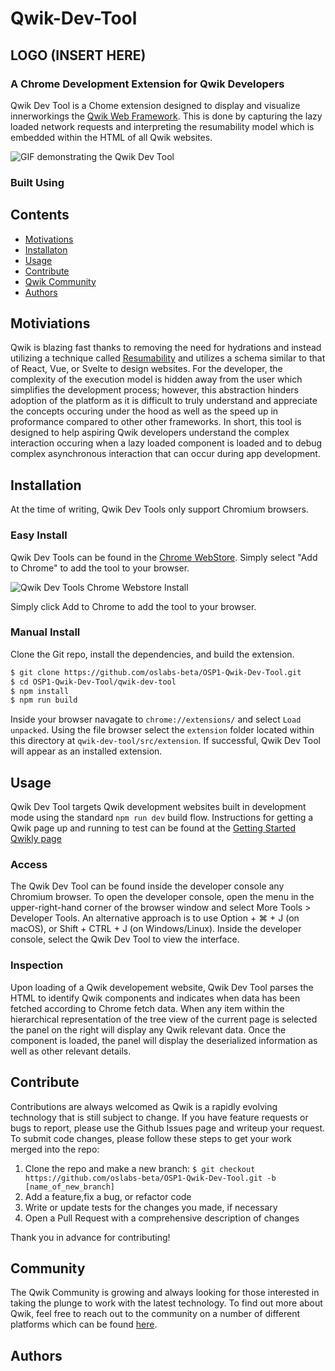 # Qwik-Dev-Tool

## LOGO (INSERT HERE)

### A Chrome Development Extension for Qwik Developers

Qwik Dev Tool is a Chome extension designed to display and visualize innerworkings the [Qwik Web Framework](https://qwik.builder.io/docs/think-qwik/). This is done by capturing the lazy loaded network requests and interpreting the resumability model which is embedded within the HTML of all Qwik websites.

![GIF demonstrating the Qwik Dev Tool]()

### Built Using

## Contents

- [Motivations](#motivations)
- [Installaton](#installation)
- [Usage](#usage)
- [Contribute](#contribute)
- [Qwik Community](#community)
- [Authors](#authors)

## Motiviations

Qwik is blazing fast thanks to removing the need for hydrations and instead utilizing a technique called [Resumability](https://qwik.builder.io/docs/concepts/resumable/) and utilizes a schema similar to that of React, Vue, or Svelte to design websites. For the developer, the complexity of the execution model is hidden away from the user which simplifies the development process; however, this abstraction hinders adoption of the platform as it is difficult to truly understand and appreciate the concepts occuring under the hood as well as the speed up in proformance compared to other other frameworks. In short, this tool is designed to help aspiring Qwik developers understand the complex interaction occuring when a lazy loaded component is loaded and to debug complex asynchronous interaction that can occur during app development.

## Installation

At the time of writing, Qwik Dev Tools only support Chromium browsers.

### Easy Install

Qwik Dev Tools can be found in the [Chrome WebStore](). Simply select "Add to Chrome" to add the tool to your browser.

![Qwik Dev Tools Chrome Webstore Install]()

Simply click Add to Chrome to add the tool to your browser.

### Manual Install

Clone the Git repo, install the dependencies, and build the extension.

```bash
$ git clone https://github.com/oslabs-beta/OSP1-Qwik-Dev-Tool.git
$ cd OSP1-Qwik-Dev-Tool/qwik-dev-tool
$ npm install
$ npm run build
```

Inside your browser navagate to `chrome://extensions/` and select `Load unpacked`. Using the file browser select the `extension` folder located within this directory at `qwik-dev-tool/src/extension`. If successful, Qwik Dev Tool will appear as an installed extension.

## Usage

Qwik Dev Tool targets Qwik development websites built in development mode using the standard `npm run dev` build flow. Instructions for getting a Qwik page up and running to test can be found at the [Getting Started Qwikly page](https://qwik.builder.io/docs/getting-started/)

### Access

The Qwik Dev Tool can be found inside the developer console any Chromium browser. To open the developer console, open the menu in the upper-right-hand corner of the browser window and select More Tools > Developer Tools. An alternative approach is to use Option + ⌘ + J (on macOS), or Shift + CTRL + J (on Windows/Linux). Inside the developer console, select the Qwik Dev Tool to view the interface.

### Inspection

Upon loading of a Qwik developement website, Qwik Dev Tool parses the HTML to identify Qwik components and indicates when data has been fetched according to Chrome fetch data. When any item within the hierarchical representation of the tree view of the current page is selected the panel on the right will display any Qwik relevant data. Once the component is loaded, the panel will display the deserialized information as well as other relevant details.

## Contribute

Contributions are always welcomed as Qwik is a rapidly evolving technology that is still subject to change. If you have feature requests or bugs to report, please use the Github Issues page and writeup your request. To submit code changes, please follow these steps to get your work merged into the repo:

1. Clone the repo and make a new branch: `$ git checkout https://github.com/oslabs-beta/OSP1-Qwik-Dev-Tool.git -b [name_of_new_branch]`
2. Add a feature,fix a bug, or refactor code
3. Write or update tests for the changes you made, if necessary
4. Open a Pull Request with a comprehensive description of changes

Thank you in advance for contributing!

## Community

The Qwik Community is growing and always looking for those interested in taking the plunge to work with the latest technology. To find out more about Qwik, feel free to reach out to the community on a number of different platforms which can be found [here](https://qwikcommunity.com/).

## Authors
